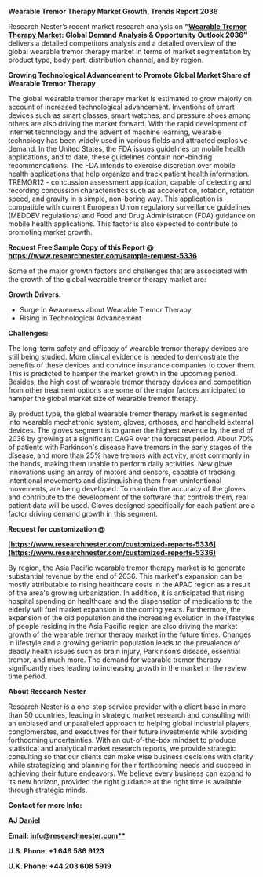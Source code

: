 ﻿**Wearable Tremor Therapy Market Growth, Trends Report 2036**

Research Nester’s recent market research analysis on **“[Wearable Tremor Therapy Market](https://www.researchnester.com/reports/wearable-tremor-therapy-market/5336): Global Demand Analysis & Opportunity Outlook 2036”** delivers a detailed competitors analysis and a detailed overview of the global wearable tremor therapy market in terms of market segmentation by product type, body part, distribution channel, and by region. 

**Growing Technological Advancement to Promote Global Market Share of Wearable Tremor Therapy**

The global wearable tremor therapy market is estimated to grow majorly on account of increased technological advancement. Inventions of smart devices such as smart glasses, smart watches, and pressure shoes among others are also driving the market forward. With the rapid development of Internet technology and the advent of machine learning, wearable technology has been widely used in various fields and attracted explosive demand. In the United States, the FDA issues guidelines on mobile health applications, and to date, these guidelines contain non-binding recommendations. The FDA intends to exercise discretion over mobile health applications that help organize and track patient health information. TREMOR12 - concussion assessment application, capable of detecting and recording concussion characteristics such as acceleration, rotation, rotation speed, and gravity in a simple, non-boring way. This application is compatible with current European Union regulatory surveillance guidelines (MEDDEV regulations) and Food and Drug Administration (FDA) guidance on mobile health applications. This factor is also expected to contribute to promoting market growth.

<a name="_hlk171071039"></a><a name="_hlk171070549"></a>**Request Free Sample Copy of this Report @ <https://www.researchnester.com/sample-request-5336>** 

Some of the major growth factors and challenges that are associated with the growth of the global wearable tremor therapy market are:

**Growth Drivers:**

- Surge in Awareness about Wearable Tremor Therapy
- Rising in Technological Advancement

**Challenges:**

The long-term safety and efficacy of wearable tremor therapy devices are still being studied. More clinical evidence is needed to demonstrate the benefits of these devices and convince insurance companies to cover them. This is predicted to hamper the market growth in the upcoming period. Besides, the high cost of wearable tremor therapy devices and competition from other treatment options are some of the major factors anticipated to hamper the global market size of wearable tremor therapy.

By product type, the global wearable tremor therapy market is segmented into wearable mechatronic system, gloves, orthoses, and handheld external devices. The gloves segment is to garner the highest revenue by the end of 2036 by growing at a significant CAGR over the forecast period. About 70% of patients with Parkinson's disease have tremors in the early stages of the disease, and more than 25% have tremors with activity, most commonly in the hands, making them unable to perform daily activities. New glove innovations using an array of motors and sensors, capable of tracking intentional movements and distinguishing them from unintentional movements, are being developed. To maintain the accuracy of the gloves and contribute to the development of the software that controls them, real patient data will be used. Gloves designed specifically for each patient are a factor driving demand growth in this segment. 

**Request for customization @**

[**https://www.researchnester.com/customized-reports-5336](https://www.researchnester.com/customized-reports-5336)** 

By region, the Asia Pacific wearable tremor therapy market is to generate substantial revenue by the end of 2036. This market's expansion can be mostly attributable to rising healthcare costs in the APAC region as a result of the area's growing urbanization. In addition, it is anticipated that rising hospital spending on healthcare and the dispensation of medications to the elderly will fuel market expansion in the coming years. Furthermore, the expansion of the old population and the increasing evolution in the lifestyles of people residing in the Asia Pacific region are also driving the market growth of the wearable tremor therapy market in the future times. Changes in lifestyle and a growing geriatric population leads to the prevalence of deadly health issues such as brain injury, Parkinson’s disease, essential tremor, and much more. The demand for wearable tremor therapy significantly rises leading to increasing growth in the market in the review time period.

<a name="_hlk171070200"></a>**About Research Nester**

Research Nester is a one-stop service provider with a client base in more than 50 countries, leading in strategic market research and consulting with an unbiased and unparalleled approach to helping global industrial players, conglomerates, and executives for their future investments while avoiding forthcoming uncertainties. With an out-of-the-box mindset to produce statistical and analytical market research reports, we provide strategic consulting so that our clients can make wise business decisions with clarity while strategizing and planning for their forthcoming needs and succeed in achieving their future endeavors. We believe every business can expand to its new horizon, provided the right guidance at the right time is available through strategic minds.

**Contact for more Info:**

**AJ Daniel**

**Email: [info@researchnester.com**](mailto:info@researchnester.com)**

**U.S. Phone: +1 646 586 9123** 

**U.K. Phone: +44 203 608 5919**
